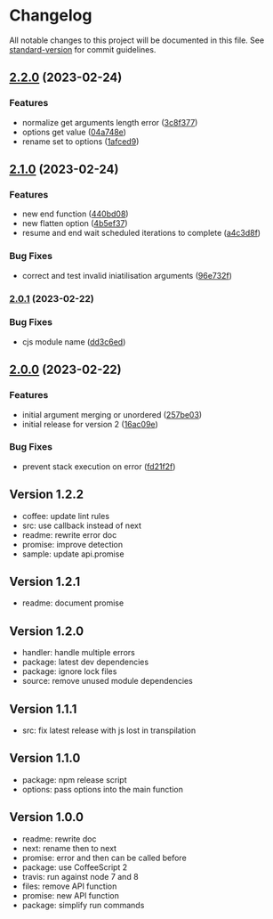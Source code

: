 # Changelog

All notable changes to this project will be documented in this file. See [standard-version](https://github.com/conventional-changelog/standard-version) for commit guidelines.

## [2.2.0](https://github.com/adaltas/node-each/compare/v2.1.0...v2.2.0) (2023-02-24)


### Features

* normalize get arguments length error ([3c8f377](https://github.com/adaltas/node-each/commit/3c8f37718793d8e47428b5e5308368614d9714ab))
* options get value ([04a748e](https://github.com/adaltas/node-each/commit/04a748e7bdd55f5b5f704a8a0a7d57a840a2af8b))
* rename set to options ([1afced9](https://github.com/adaltas/node-each/commit/1afced9821b2c354aad518e31b64bd5bea080ef7))

## [2.1.0](https://github.com/adaltas/node-each/compare/v2.0.1...v2.1.0) (2023-02-24)


### Features

* new end function ([440bd08](https://github.com/adaltas/node-each/commit/440bd0800f59b10c2a80cbfc88080955d3074862))
* new flatten option ([4b5ef37](https://github.com/adaltas/node-each/commit/4b5ef37bed9eebe29d639022f89784f246880ddf))
* resume and end wait scheduled iterations to complete ([a4c3d8f](https://github.com/adaltas/node-each/commit/a4c3d8f1a1350544bf0edfdf181f710f99e6926a))


### Bug Fixes

* correct and test invalid iniatilisation arguments ([96e732f](https://github.com/adaltas/node-each/commit/96e732ff007c74956184c39543ebf98fbb55de63))

### [2.0.1](https://github.com/adaltas/node-each/compare/v2.0.0...v2.0.1) (2023-02-22)


### Bug Fixes

* cjs module name ([dd3c6ed](https://github.com/adaltas/node-each/commit/dd3c6ed4abbba2ec908c75334b2867df88e0e870))

## [2.0.0](https://github.com/adaltas/node-each/compare/v1.2.2...v2.0.0) (2023-02-22)


### Features

* initial argument merging or unordered ([257be03](https://github.com/adaltas/node-each/commit/257be0304539b3178cb6f011994628f18c97bfa2))
* initial release for version 2 ([16ac09e](https://github.com/adaltas/node-each/commit/16ac09e053cfab42f5d2f2dd79f6ea5bfe628f89))


### Bug Fixes

* prevent stack execution on error ([fd21f2f](https://github.com/adaltas/node-each/commit/fd21f2f919e595d2e87956c1662ecd280d0ac0a9))


## Version 1.2.2

* coffee: update lint rules
* src: use callback instead of next
* readme: rewrite error doc
* promise: improve detection
* sample: update api.promise

## Version 1.2.1

* readme: document promise

## Version 1.2.0

* handler: handle multiple errors
* package: latest dev dependencies
* package: ignore lock files
* source: remove unused module dependencies

## Version 1.1.1

* src: fix latest release with js lost in transpilation

## Version 1.1.0

* package: npm release script
* options: pass options into the main function

## Version 1.0.0

* readme: rewrite doc
* next: rename then to next
* promise: error and then can be called before
* package: use CoffeeScript 2
* travis: run against node 7 and 8
* files: remove API function
* promise: new API function
* package: simplify run commands
